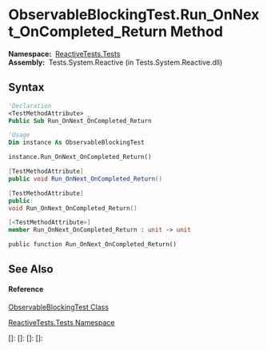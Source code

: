 # ObservableBlockingTest.Run\_OnNext\_OnCompleted\_Return Method

**Namespace:**  [ReactiveTests.Tests](ReactiveTests.Tests\ReactiveTests.Tests.md)  
**Assembly:**  Tests.System.Reactive (in Tests.System.Reactive.dll)

## Syntax

```vb
'Declaration
<TestMethodAttribute> _
Public Sub Run_OnNext_OnCompleted_Return
```

```vb
'Usage
Dim instance As ObservableBlockingTest

instance.Run_OnNext_OnCompleted_Return()
```

```csharp
[TestMethodAttribute]
public void Run_OnNext_OnCompleted_Return()
```

```c++
[TestMethodAttribute]
public:
void Run_OnNext_OnCompleted_Return()
```

```fsharp
[<TestMethodAttribute>]
member Run_OnNext_OnCompleted_Return : unit -> unit 
```

```jscript
public function Run_OnNext_OnCompleted_Return()
```

## See Also

#### Reference

[ObservableBlockingTest Class](ObservableBlockingTest\ObservableBlockingTest.md)

[ReactiveTests.Tests Namespace](ReactiveTests.Tests\ReactiveTests.Tests.md)

[]: 
[]: 
[]: 
[]: 